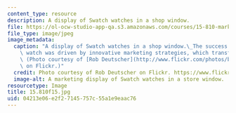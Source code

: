 ```yaml
---
content_type: resource
description: A display of Swatch watches in a shop window.
file: https://ol-ocw-studio-app-qa.s3.amazonaws.com/courses/15-810-marketing-management-analytics-frameworks-and-applications-fall-2015/04213e06e2f27145757c55a1e9eaac76_15.810s15.jpg
file_type: image/jpeg
image_metadata:
  caption: "A display of Swatch watches in a shop window.\_The success of the Swatch\
    \ watch was driven by innovative marketing strategies, which transformed the industry.\
    \ (Photo courtesy of [Rob Deutscher](http://www.flickr.com/photos/bobarc/6821065429/)\
    \ on Flickr.)"
  credit: Photo courtesy of Rob Deutscher on Flickr. https://www.flickr.com/photos/bobarc/6821065429/
  image-alt: A marketing display of Swatch watches in a store window.
resourcetype: Image
title: 15.810f15.jpg
uid: 04213e06-e2f2-7145-757c-55a1e9eaac76
---
```

